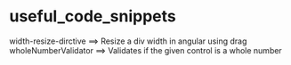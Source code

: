 # useful_code_snippets

width-resize-dirctive ==> Resize a div width in angular using drag
wholeNumberValidator ==> Validates if the given control is a whole number
